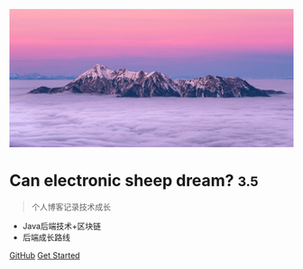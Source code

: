 <!-- _coverpage.md -->

![logo](logo.jpg)

# Can electronic sheep dream? <small>3.5</small>

> 个人博客记录技术成长

- Java后端技术+区块链
- 后端成长路线


[GitHub](https://github.com/zww308/zww308.github.io.git)
[Get Started](#Welcome)

